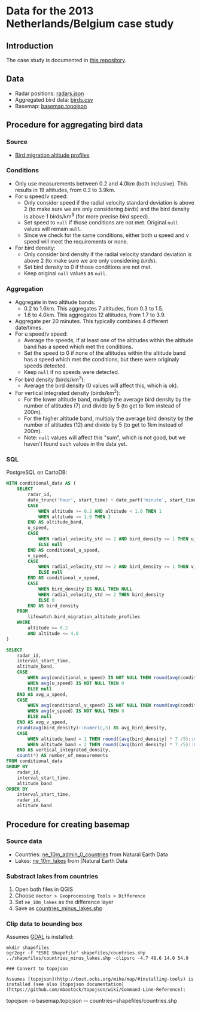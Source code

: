 # Data for the 2013 Netherlands/Belgium case study

## Introduction

The case study is documented in [this repository](https://github.com/enram/case-study).

## Data

* Radar positions: [radars.json](radars.json)
* Aggregated bird data: [birds.csv](birds.csv)
* Basemap: [basemap.topojson](basemap.topojson)

## Procedure for aggregating bird data

### Source

* [Bird migration altitude profiles](https://github.com/enram/case-study/tree/master/data/bird-migration-altitude-profiles)

### Conditions

* Only use measurements between 0.2 and 4.0km (both inclusive). This results in 19 altitudes, from 0.3 to 3.9km.
* For u speed/v speed:
    * Only consider speed if the radial velocity standard deviation is above 2 (to make sure we are only considering *birds*) and the bird density is above 1 birds/km<sup>3</sup> (for more precise *bird* speed).
    * Set speed to `null` if those conditions are not met. Original `null` values will remain `null`.
    * Since we check for the same conditions, either both u speed and v speed will meet the requirements or none.
* For bird density:
    * Only consider bird density if the radial velocity standard deviation is above 2 (to make sure we are only considering *birds*).
    * Set bird density to 0 if those conditions are not met.
    * Keep original `null` values as `null`.

### Aggregation

* Aggregate in two altitude bands:
    * 0.2 to 1.6km. This aggregates 7 altitudes, from 0.3 to 1.5.
    * 1.6 to 4.0km. This aggregates 12 altitudes, from 1.7 to 3.9.
* Aggregate per 20 minutes. This typically combines 4 different date/times.
* For u speed/v speed:
    * Average the speeds, if at least one of the altitudes within the altitude band has a speed which met the conditions.
    * Set the speed to 0 if none of the altitudes within the altitude band has a speed which met the conditions, but there were originaly speeds detected.
    * Keep `null` if no speeds were detected.
* For bird density (birds/km<sup>3</sup>):
    * Average the bird density (0 values will affect this, which is ok).
* For vertical integrated density (birds/km<sup>2</sup>):
    * For the lower altitude band, multiply the average bird density by the number of altitudes (7) and divide by 5 (to get to 1km instead of 200m).
    * For the higher altitude band, multiply the average bird density by the number of altitudes (12) and divide by 5 (to get to 1km instead of 200m).
    * Note: `null` values will affect this "sum", which is not good, but we haven't found such values in the data yet.

### SQL

PostgreSQL on CartoDB:

```SQL
WITH conditional_data AS (
    SELECT
        radar_id,
        date_trunc('hour', start_time) + date_part('minute', start_time)::int / 20 * interval '20 min' AS interval_start_time,
        CASE
            WHEN altitude >= 0.2 AND altitude < 1.6 THEN 1
            WHEN altitude >= 1.6 THEN 2
        END AS altitude_band,
        u_speed,
        CASE
            WHEN radial_velocity_std >= 2 AND bird_density >= 1 THEN u_speed
            ELSE null
        END AS conditional_u_speed,
        v_speed,
        CASE
            WHEN radial_velocity_std >= 2 AND bird_density >= 1 THEN v_speed
            ELSE null
        END AS conditional_v_speed,
        CASE
            WHEN bird_density IS NULL THEN NULL
            WHEN radial_velocity_std >= 2 THEN bird_density
            ELSE 0
        END AS bird_density
    FROM
        lifewatch.bird_migration_altitude_profiles
    WHERE
        altitude >= 0.2
        AND altitude <= 4.0
)

SELECT
    radar_id,
    interval_start_time,
    altitude_band,
    CASE
        WHEN avg(conditional_u_speed) IS NOT NULL THEN round(avg(conditional_u_speed)::numeric,5)
        WHEN avg(u_speed) IS NOT NULL THEN 0
        ELSE null
    END AS avg_u_speed,
    CASE
        WHEN avg(conditional_v_speed) IS NOT NULL THEN round(avg(conditional_v_speed)::numeric,5)
        WHEN avg(v_speed) IS NOT NULL THEN 0
        ELSE null
    END AS avg_v_speed,
    round(avg(bird_density)::numeric,5) AS avg_bird_density,
    CASE
        WHEN altitude_band = 1 THEN round((avg(bird_density) * 7 /5)::numeric,5)
        WHEN altitude_band = 2 THEN round((avg(bird_density) * 7 /5)::numeric,5)
    END AS vertical_integrated_density,
    count(*) AS number_of_measurements
FROM conditional_data
GROUP BY
    radar_id,
    interval_start_time,
    altitude_band
ORDER BY
    interval_start_time,
    radar_id,
    altitude_band
```

## Procedure for creating basemap

### Source data

* Countries: [ne_10m_admin_0_countries](http://www.naturalearthdata.com/downloads/10m-cultural-vectors/10m-admin-0-countries/) from Natural Earth Data
* Lakes: [ne_10m_lakes](http://www.naturalearthdata.com/downloads/10m-physical-vectors/10m-lakes/) from [Natural Earth Data

### Substract lakes from countries

1. Open both files in QGIS
2. Choose `Vector > Geoprocessing Tools > Difference`
3. Set `ne_10m_lakes` as the difference layer
4. Save as [countries_minus_lakes.shp](shapefiles/countries_minus_lakes.shp)

### Clip data to bounding box

Assumes [GDAL](http://www.kyngchaos.com/software/frameworks) is installed:

```
mkdir shapefiles
ogr2ogr -f "ESRI Shapefile" shapefiles/countries.shp ../shapefiles/countries_minus_lakes.shp -clipsrc -4.7 48.6 14.0 54.9

### Convert to topojson

Assumes [topojson](http://bost.ocks.org/mike/map/#installing-tools) is installed (see also [topojson documentation](https://github.com/mbostock/topojson/wiki/Command-Line-Reference):

```
topojson -o basemap.topojson -- countries=shapefiles/countries.shp
```
